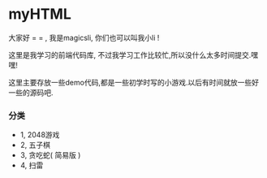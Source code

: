 # myHTML
大家好 = = , 我是magicsli, 你们也可以叫我小li !  

这里是我学习的前端代码库, 不过我学习工作比较忙,所以没什么太多时间提交.嘿嘿!

这里主要存放一些demo代码,都是一些初学时写的小游戏.以后有时间就放一些好一些的源码吧.

### 分类

+ 1, 2048游戏
+ 2, 五子棋
+ 3, 贪吃蛇( 简易版 )
+ 4, 扫雷

